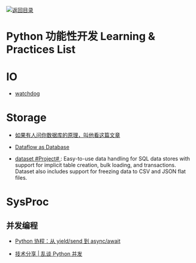 [![返回目录](https://user-images.githubusercontent.com/5803001/38079637-ff0abcf0-3371-11e8-9b76-ad651620afc7.jpg)](https://github.com/wx-chevalier/Awesome-Lists)

# Python 功能性开发 Learning & Practices List

# IO

- [watchdog]()

# Storage

- [如果有人问你数据库的原理，叫他看这篇文章](http://blog.jobbole.com/100349/)

- [Dataflow as Database](https://github.com/frankmcsherry/blog/blob/master/posts/2016-07-17.md)

* [dataset #Project# ](https://github.com/pudo/dataset/): Easy-to-use data handling for SQL data stores with support for implicit table creation, bulk loading, and transactions. Dataset also includes support for freezing data to CSV and JSON flat files.

# SysProc

## 并发编程

- [Python 协程：从 yield/send 到 async/await](http://blog.guoyb.com/2016/07/03/python-coroutine/)

- [技术分享 | 乱谈 Python 并发 ](http://mp.weixin.qq.com/s?__biz=MzI2NzI2OTExNA==&mid=2247484013&idx=1&sn=c4403efdb47bfb7f7d420859ad55debf&chksm=ea8024f8ddf7adeecb0131a67e4415a2a49129faa8f14a363d67babaa91b04399209fed7b30a#rd)
